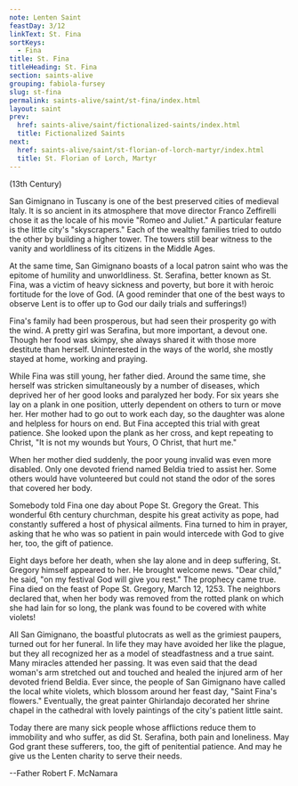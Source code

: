 ```yaml
---
note: Lenten Saint
feastDay: 3/12
linkText: St. Fina
sortKeys:
  - Fina
title: St. Fina
titleHeading: St. Fina
section: saints-alive
grouping: fabiola-fursey
slug: st-fina
permalink: saints-alive/saint/st-fina/index.html
layout: saint
prev:
  href: saints-alive/saint/fictionalized-saints/index.html
  title: Fictionalized Saints
next:
  href: saints-alive/saint/st-florian-of-lorch-martyr/index.html
  title: St. Florian of Lorch, Martyr
---
```

(13th Century)

San Gimignano in Tuscany is one of the best preserved cities of medieval Italy. It is so ancient in its atmosphere that move director Franco Zeffirelli chose it as the locale of his movie "Romeo and Juliet." A particular feature is the little city's "skyscrapers." Each of the wealthy families tried to outdo the other by building a higher tower. The towers still bear witness to the vanity and worldliness of its citizens in the Middle Ages.

At the same time, San Gimignano boasts of a local patron saint who was the epitome of humility and unworldliness. St. Serafina, better known as St. Fina, was a victim of heavy sickness and poverty, but bore it with heroic fortitude for the love of God. (A good reminder that one of the best ways to observe Lent is to offer up to God our daily trials and sufferings!)

Fina's family had been prosperous, but had seen their prosperity go with the wind. A pretty girl was Serafina, but more important, a devout one. Though her food was skimpy, she always shared it with those more destitute than herself. Uninterested in the ways of the world, she mostly stayed at home, working and praying.

While Fina was still young, her father died. Around the same time, she herself was stricken simultaneously by a number of diseases, which deprived her of her good looks and paralyzed her body. For six years she lay on a plank in one position, utterly dependent on others to turn or move her. Her mother had to go out to work each day, so the daughter was alone and helpless for hours on end. But Fina accepted this trial with great patience. She looked upon the plank as her cross, and kept repeating to Christ, "It is not my wounds but Yours, O Christ, that hurt me."

When her mother died suddenly, the poor young invalid was even more disabled. Only one devoted friend named Beldia tried to assist her. Some others would have volunteered but could not stand the odor of the sores that covered her body.

Somebody told Fina one day about Pope St. Gregory the Great. This wonderful 6th century churchman, despite his great activity as pope, had constantly suffered a host of physical ailments. Fina turned to him in prayer, asking that he who was so patient in pain would intercede with God to give her, too, the gift of patience.

Eight days before her death, when she lay alone and in deep suffering, St. Gregory himself appeared to her. He brought welcome news. "Dear child," he said, "on my festival God will give you rest." The prophecy came true. Fina died on the feast of Pope St. Gregory, March 12, 1253. The neighbors declared that, when her body was removed from the rotted plank on which she had lain for so long, the plank was found to be covered with white violets!

All San Gimignano, the boastful plutocrats as well as the grimiest paupers, turned out for her funeral. In life they may have avoided her like the plague, but they all recognized her as a model of steadfastness and a true saint. Many miracles attended her passing. It was even said that the dead woman's arm stretched out and touched and healed the injured arm of her devoted friend Beldia. Ever since, the people of San Gimignano have called the local white violets, which blossom around her feast day, "Saint Fina's flowers." Eventually, the great painter Ghirlandajo decorated her shrine chapel in the cathedral with lovely paintings of the city's patient little saint.

Today there are many sick people whose afflictions reduce them to immobility and who suffer, as did St. Serafina, both pain and loneliness. May God grant these sufferers, too, the gift of penitential patience. And may he give us the Lenten charity to serve their needs.

\--Father Robert F. McNamara
